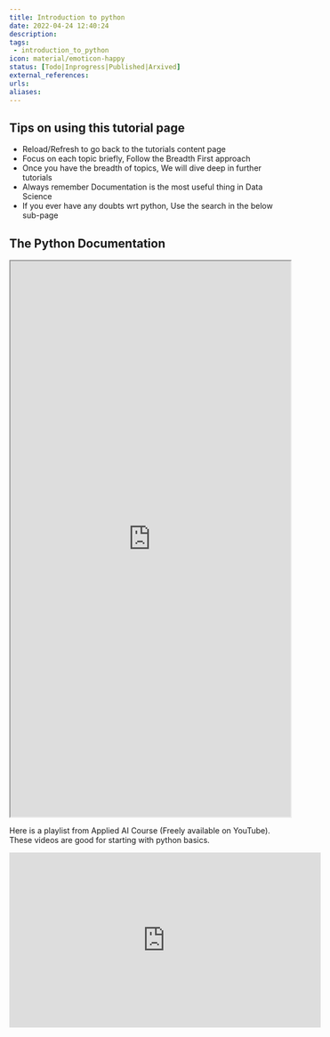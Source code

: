 ```yaml
---
title: Introduction to python
date: 2022-04-24 12:40:24
description:
tags: 
 - introduction_to_python
icon: material/emoticon-happy
status: [Todo|Inprogress|Published|Arxived]
external_references: 
urls: 
aliases: 
---
```


## Tips on using this tutorial page 

- Reload/Refresh to go back to the tutorials content page 
- Focus on each topic briefly, Follow the Breadth First approach
- Once you have the breadth of topics, We will dive deep in further tutorials
- Always remember Documentation is the most useful thing in Data Science 
- If you ever have any doubts wrt python, Use the search in the below sub-page 

## The Python Documentation 

<iframe src="https://docs.python.org/3/tutorial/index.html" style="width:100%; height:1000px;" ></iframe>

Here is a playlist from Applied AI Course (Freely available on YouTube). These videos are good for starting with python basics.

<iframe width="560" height="315" src="https://www.youtube.com/embed/videoseries?list=PLupD_xFct8mEmxgNYpL43mCtl1ZIzAWYR" title="YouTube video player" frameborder="0" allow="accelerometer; autoplay; clipboard-write; encrypted-media; gyroscope; picture-in-picture" allowfullscreen></iframe>

